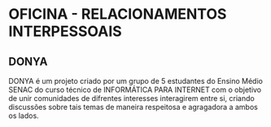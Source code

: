 # OFICINA - RELACIONAMENTOS INTERPESSOAIS

## DONYA

DONYA é um projeto criado por um grupo de 5 estudantes do Ensino Médio SENAC do curso técnico de INFORMÁTICA PARA INTERNET com o objetivo de unir comunidades de difrentes interesses interagirem entre si, criando discussões sobre tais temas de maneira respeitosa e agragadora a ambos os lados.